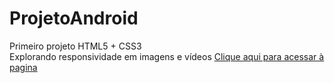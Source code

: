 # ProjetoAndroid
 Primeiro projeto HTML5 + CSS3<br>
 Explorando responsividade em imagens e vídeos
<a href="https://ricardo-bertony.github.io/ProjetoAndroid/">Clique aqui para acessar à pagina</a>
